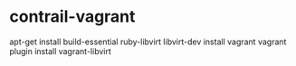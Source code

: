 # contrail-vagrant
apt-get install build-essential ruby-libvirt libvirt-dev
install vagrant
vagrant plugin install vagrant-libvirt
